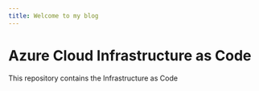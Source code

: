 ```yaml
---
title: Welcome to my blog
---
```


# Azure Cloud Infrastructure as Code

This repository contains the Infrastructure as Code 